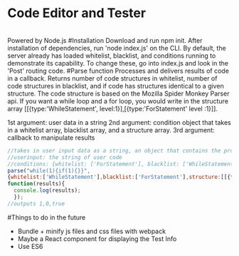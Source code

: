 <h1>Code Editor and Tester</h1>
<br>Powered by Node.js
#Installation
Download and run npm init. After installation of dependencies, run 'node index.js' on the CLI.
By default, the server already has loaded whitelist, blacklist, and conditions running to demonstrate its
capability. To change these, go into index.js and look in the 'Post' routing code.
#Parse function
Processes and delivers results of code in a callback. Returns number of code structures in whitelist,
number of code structures in blacklist, and if code has structures identical to a given structure.
The code structure is based on the Mozilla Spider Monkey Parser api. If you want a while loop and a for loop, you would
write in the structure array [[{type:'WhileStatement', level:1}],[{type:'ForStatement' level :1}]].

1st argument: user data in a string
2nd argument: condition object that takes in a whitelist array, blacklist array, and a structure array.
3rd argument: callback to manipulate results

``` js
//takes in user input data as a string, an object that contains the properties, and a callback
//userinput: the string of user code
//conditions: {whitelist: ['ForStatement'], blacklist: ['WhileStatement'], structure:[[{type:'WhileStatement', level:1}]]
parse("while(1){if(1){}}",
{whitelist:['WhileStatement'],blacklist:['ForStatement'],structure:[[{type:'WhileStatement', level:1}]]},
function(results){
  console.log(results);
  });
//outputs 1,0,true
```
#Things to do in the future
<ul>
  <li>Bundle + minify js files and css files with webpack</li>
  <li>Maybe a React component for displaying the Test Info</li>
  <li>Use ES6</li>
</ul>
